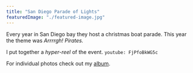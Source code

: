 ```yaml
---
title: "San Diego Parade of Lights"
featuredImage: "./featured-image.jpg"
---
```

Every year in San Diego bay they host a christmas boat parade.
This year the theme was *Arrrrgh! Pirates.*

I put together a *hyper-reel* of the event.
`youtube: FjPfoBkWG5c`


For individual photos check out my [album](https://photos.app.goo.gl/XSBTbS3hSISM0q8o2).

